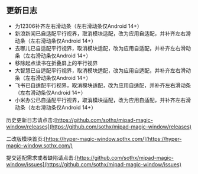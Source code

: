 ## 更新日志

- 为12306补齐左右滑动条（左右滑动条仅Android 14+）
- 新浪新闻已自适配平行视界，取消模块适配，改为应用自适配，并补齐左右滑动条（左右滑动条仅Android 14+）
- 去哪儿已自适配平行视界，取消模块适配，改为应用自适配，并补齐左右滑动条（左右滑动条仅Android 14+）
- 移除起点读书在折叠屏上的平行视界
- 大智慧已自适配平行视界，取消模块适配，改为应用自适配，并补齐左右滑动条（左右滑动条仅Android 14+）
- 飞书已自适配平行视界，取消模块适配，改为应用自适配，并补齐左右滑动条（左右滑动条仅Android 14+）
- 小米办公已自适配平行视界，取消模块适配，改为应用自适配，并补齐左右滑动条（左右滑动条仅Android 14+）




历史更新日志请点击:[https://github.com/sothx/mipad-magic-window/releases](https://github.com/sothx/mipad-magic-window/releases)


二改版模块首页:[https://hyper-magic-window.sothx.com/](https://hyper-magic-window.sothx.com/)


提交适配需求或者缺陷请点击:[https://github.com/sothx/mipad-magic-window/issues](https://github.com/sothx/mipad-magic-window/issues)

